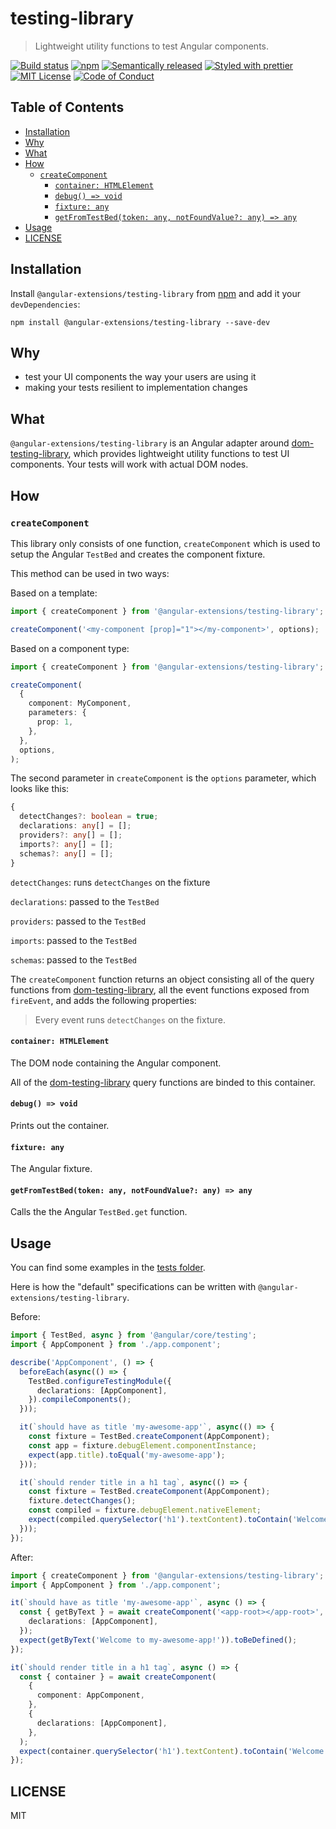 # testing-library

> Lightweight utility functions to test Angular components.

[![Build status][build-badge]][build]
[![npm][npm-badge]][npm]
[![Semantically released][sr-badge]][sr]
[![Styled with prettier][prettier-badge]][prettier]
[![MIT License][license-badge]][license]
[![Code of Conduct][coc-badge]][coc]

## Table of Contents

- [Installation](#installation)
- [Why](#why)
- [What](#what)
- [How](#how)
  - [`createComponent`](#createcomponent)
    - [`container: HTMLElement`](#container-htmlelement)
    - [`debug() => void`](#debug--void)
    - [`fixture: any`](#fixture-any)
    - [`getFromTestBed(token: any, notFoundValue?: any) => any`](#getfromtestbedtoken-any-notfoundvalue-any--any)
- [Usage](#usage)
- [LICENSE](#license)

## Installation

Install `@angular-extensions/testing-library` from [npm] and add it your `devDependencies`:

`npm install @angular-extensions/testing-library --save-dev`

## Why

- test your UI components the way your users are using it
- making your tests resilient to implementation changes

## What

`@angular-extensions/testing-library` is an Angular adapter around [dom-testing-library][dom-testing-library],
which provides lightweight utility functions to test UI components. Your tests will work with actual DOM nodes.

## How

### `createComponent`

This library only consists of one function, `createComponent` which is used to setup the Angular `TestBed` and creates the component fixture.

This method can be used in two ways:

Based on a template:

```ts
import { createComponent } from '@angular-extensions/testing-library';

createComponent('<my-component [prop]="1"></my-component>', options);
```

Based on a component type:

```ts
import { createComponent } from '@angular-extensions/testing-library';

createComponent(
  {
    component: MyComponent,
    parameters: {
      prop: 1,
    },
  },
  options,
);
```

The second parameter in `createComponent` is the `options` parameter, which looks like this:

```ts
{
  detectChanges?: boolean = true;
  declarations: any[] = [];
  providers?: any[] = [];
  imports?: any[] = [];
  schemas?: any[] = [];
}
```

`detectChanges`: runs `detectChanges` on the fixture

`declarations`: passed to the `TestBed`

`providers`: passed to the `TestBed`

`imports`: passed to the `TestBed`

`schemas`: passed to the `TestBed`

The `createComponent` function returns an object consisting all of the query functions from [dom-testing-library][dom-testing-library], all the event functions exposed from `fireEvent`, and adds the following properties:

> Every event runs `detectChanges` on the fixture.

#### `container: HTMLElement`

The DOM node containing the Angular component.

All of the [dom-testing-library][dom-testing-library] query functions are binded to this container.

#### `debug() => void`

Prints out the container.

#### `fixture: any`

The Angular fixture.

#### `getFromTestBed(token: any, notFoundValue?: any) => any`

Calls the the Angular `TestBed.get` function.

## Usage

You can find some examples in the [tests folder](https://github.com/angular-extensions/testing-library/tree/master/projects/testing-library/tests).

Here is how the "default" specifications can be written with `@angular-extensions/testing-library`.

Before:

```ts
import { TestBed, async } from '@angular/core/testing';
import { AppComponent } from './app.component';

describe('AppComponent', () => {
  beforeEach(async(() => {
    TestBed.configureTestingModule({
      declarations: [AppComponent],
    }).compileComponents();
  }));

  it(`should have as title 'my-awesome-app'`, async(() => {
    const fixture = TestBed.createComponent(AppComponent);
    const app = fixture.debugElement.componentInstance;
    expect(app.title).toEqual('my-awesome-app');
  }));

  it(`should render title in a h1 tag`, async(() => {
    const fixture = TestBed.createComponent(AppComponent);
    fixture.detectChanges();
    const compiled = fixture.debugElement.nativeElement;
    expect(compiled.querySelector('h1').textContent).toContain('Welcome to my-awesome-app!');
  }));
});
```

After:

```ts
import { createComponent } from '@angular-extensions/testing-library';
import { AppComponent } from './app.component';

it(`should have as title 'my-awesome-app'`, async () => {
  const { getByText } = await createComponent('<app-root></app-root>', {
    declarations: [AppComponent],
  });
  expect(getByText('Welcome to my-awesome-app!')).toBeDefined();
});

it(`should render title in a h1 tag`, async () => {
  const { container } = await createComponent(
    {
      component: AppComponent,
    },
    {
      declarations: [AppComponent],
    },
  );
  expect(container.querySelector('h1').textContent).toContain('Welcome to my-awesome-app!');
});
```

## LICENSE

MIT

[build-badge]: https://circleci.com/gh/angular-extensions/testing-library/tree/master.svg?style=shield
[build]: https://circleci.com/gh/angular-extensions/testing-library/tree/master
[sr-badge]: https://img.shields.io/badge/%20%20%F0%9F%93%A6%F0%9F%9A%80-semantic--release-e10079.svg
[sr]: https://github.com/semantic-release/semantic-release
[prettier-badge]: https://img.shields.io/badge/styled_with-prettier-ff69b4.svg
[prettier]: https://github.com/prettier/prettier
[npm-badge]: https://img.shields.io/npm/v/testing-library.svg
[npm]: https://www.npmjs.com/package/testing-library
[license-badge]: https://img.shields.io/npm/l/testing-library.svg?style=flat-square
[license]: https://github.com/angular-extensions/testing-library/blob/master/LICENSE
[coc-badge]: https://img.shields.io/badge/code%20of-conduct-ff69b4.svg?style=flat-square
[coc]: https://github.com/angular-extensions/testing-library/blob/master/CODE_OF_CONDUCT.md
[dom-testing-library]: https://github.com/kentcdodds/dom-testing-library
